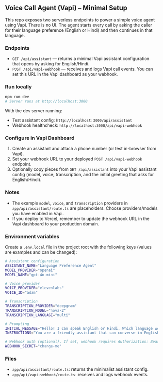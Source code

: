 ## Voice Call Agent (Vapi) – Minimal Setup

This repo exposes two serverless endpoints to power a simple voice agent using Vapi. There is no UI. The agent starts every call by asking the caller for their language preference (English or Hindi) and then continues in that language.

### Endpoints

- `GET /api/assistant` — returns a minimal Vapi assistant configuration that opens by asking for English/Hindi.
- `POST /api/vapi-webhook` — receives and logs Vapi call events. You can set this URL in the Vapi dashboard as your webhook.

### Run locally

```bash
npm run dev
# Server runs at http://localhost:3000
```

With the dev server running:

- Test assistant config: `http://localhost:3000/api/assistant`
- Webhook healthcheck: `http://localhost:3000/api/vapi-webhook`

### Configure in Vapi Dashboard

1. Create an assistant and attach a phone number (or test in-browser from Vapi).
2. Set your webhook URL to your deployed `POST /api/vapi-webhook` endpoint.
3. Optionally copy pieces from `GET /api/assistant` into your Vapi assistant config (model, voice, transcription, and the initial greeting that asks for English/Hindi).

### Notes

- The example `model`, `voice`, and `transcription` providers in `app/api/assistant/route.ts` are placeholders. Choose providers/models you have enabled in Vapi.
- If you deploy to Vercel, remember to update the webhook URL in the Vapi dashboard to your production domain.

### Environment variables

Create a `.env.local` file in the project root with the following keys (values are examples and can be changed):

```bash
# Assistant configuration
ASSISTANT_NAME="Language Preference Agent"
MODEL_PROVIDER="openai"
MODEL_NAME="gpt-4o-mini"

# Voice provider
VOICE_PROVIDER="elevenlabs"
VOICE_ID="adam"

# Transcription
TRANSCRIPTION_PROVIDER="deepgram"
TRANSCRIPTION_MODEL="nova-2"
TRANSCRIPTION_LANGUAGE="multi"

# Prompting
INITIAL_MESSAGE="Hello! I can speak English or Hindi. Which language would you prefer?"
INSTRUCTIONS="You are a friendly assistant that can converse in English and Hindi. After the caller states a preference, continue the conversation in that language. If unclear, briefly ask again."

# Webhook auth (optional). If set, webhook requires Authorization: Bearer <token>
WEBHOOK_SECRET="change-me"
```

### Files

- `app/api/assistant/route.ts`: returns the minimalist assistant config.
- `app/api/vapi-webhook/route.ts`: receives and logs webhook events.

